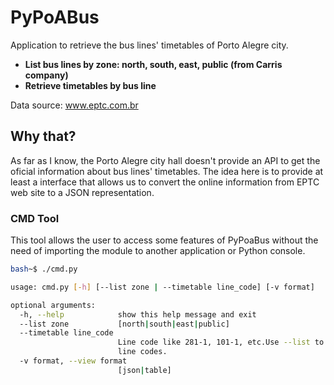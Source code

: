 # PyPoABus

Application to retrieve the bus lines' timetables of Porto Alegre city.

* **List bus lines by zone: north, south, east, public (from Carris company)**
* **Retrieve timetables by bus line**


Data source: www.eptc.com.br


## Why that?

As far as I know, the Porto Alegre city hall doesn't provide an API to get the oficial information about bus lines' timetables. The idea here is to provide at least a interface that allows us to convert the online information from EPTC web site to a JSON representation.


### CMD Tool

This tool allows the user to access some features of PyPoaBus without the need of importing the module to another application or Python console.

```bash
bash~$ ./cmd.py

usage: cmd.py [-h] [--list zone | --timetable line_code] [-v format]

optional arguments:
  -h, --help            show this help message and exit
  --list zone           [north|south|east|public]
  --timetable line_code
                        Line code like 281-1, 101-1, etc.Use --list to get
                        line codes.
  -v format, --view format
                        [json|table]

```

